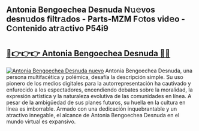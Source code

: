 ## Antonia Bengoechea Desnuda N𝚞𝚎vos desn𝚞dos filtr𝚊dos - Parts-MZM F𝚘tos vid𝚎o - C𝚘ntenido atr𝚊ctivo P54i9

# <h2><a href="http://mb1qlo.tromn.icu/?c=Antonia+Bengoechea+Desnuda">🔗👉👉👉 Antonia Bengoechea Desnuda 🔗🔗</a></h2>

[![Antonia Bengoechea Desnuda nuevo](https://i.imgur.com/pEAQMta.gif)](http://mb1qlo.tromn.icu/?c=Antonia+Bengoechea+Desnuda)
Antonia Bengoechea Desnuda, una persona multifacética y polémica, desafía la descripción simple. Su uso pionero de los medios digitales para la autorrepresentación ha cautivado y enfurecido a los espectadores, encendiendo debates sobre la moralidad, la expresión artística y la naturaleza evolutiva de las comunidades en línea. A pesar de la ambigüedad de sus planes futuros, su huella en la cultura en línea es imborrable. Armado con una dedicación inquebrantable y un atractivo innegable, el alcance de Antonia Bengoechea Desnuda en el mundo virtual es expansivo.
